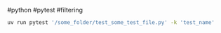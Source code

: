 #python #pytest #filtering

```bash
uv run pytest '/some_folder/test_some_test_file.py' -k 'test_name'
```